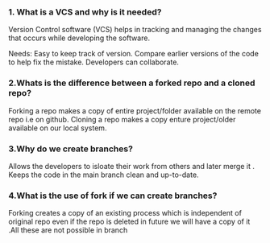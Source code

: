 <!-- Write your notes here -->
### 1. What is a VCS and why is it needed?

Version Control software (VCS) helps in tracking and managing the changes that occurs while developing the software.

Needs:
Easy to keep track of version.
Compare earlier versions of the code to help fix the mistake.
Developers can collaborate.

### 2.Whats is the difference between a forked repo and a cloned repo?

Forking a repo makes a copy of entire project/folder available on the remote repo i.e on github.
Cloning a repo makes a copy enture project/older available on our local system.

### 3.Why do we create branches?

Allows the developers to isloate their work from others and later merge it .
Keeps the code in the main branch clean and up-to-date.

### 4.What is the use of fork if we can create branches?

Forking creates a copy of an existing process which is independent of original repo even if the repo is deleted in future we will have a copy of it .All these are not possible in branch
